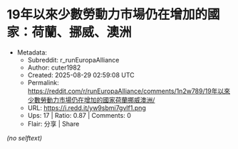 # 19年以來少數勞動力市場仍在增加的國家：荷蘭、挪威、澳洲

- Metadata:
  - Subreddit: r_runEuropaAlliance
  - Author: cuter1982
  - Created: 2025-08-29 02:59:08 UTC
  - Permalink: https://reddit.com/r/runEuropaAlliance/comments/1n2w789/19年以來少數勞動力市場仍在增加的國家荷蘭挪威澳洲/
  - URL: https://i.redd.it/yw9sbmi7gvlf1.png
  - Ups: 17 | Ratio: 0.87 | Comments: 0
  - Flair: 分享 | Share

_(no selftext)_
